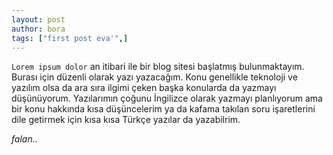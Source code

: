 ```yaml
---
layout: post
author: bora
tags: ["first post eva'",]
---
```

`Lorem ipsum dolor` an itibari ile bir blog sitesi başlatmış bulunmaktayım. Burası için düzenli olarak yazı yazacağım. Konu genellikle teknoloji ve yazılım olsa da ara sıra ilgimi çeken başka konularda da yazmayı düşünüyorum. Yazılarımın çoğunu İngilizce olarak yazmayı planlıyorum ama bir konu hakkında kısa  düşüncelerim ya da kafama takılan soru işaretlerini dile getirmek için kısa kısa Türkçe yazılar da yazabilrim.

_falan.._